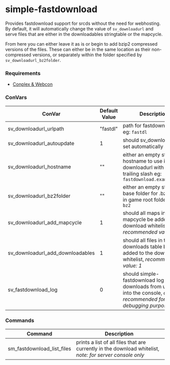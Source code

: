 # simple-fastdownload

Provides fastdownload support for srcds without the need for webhosting. By default, it will automatically change the value of `sv_downloadurl` and serve files that are either in the downloadables stringtable or the mapcycle.

From here you can either leave it as is or begin to add bzip2 compressed versions of the files. These can either be in the same location as their non-compressed versions, or separately within the folder specified by `sv_downloadurl_bz2folder`.

### Requirements
* [Conplex & Webcon](https://forums.alliedmods.net/showthread.php?t=270962)

### ConVars
ConVar | Default Value | Description 
------ | ------- | --------- 
sv_downloadurl_urlpath | "fastdl" | path for fastdownload url eg: `fastdl`
sv_downloadurl_autoupdate | 1 | should sv_downloadurl be set automatically
sv_downloadurl_hostname | "" | either an empty string, or hostname to use in downloadurl with no trailing slash eg: `fastdownload.example.com`
sv_downloadurl_bz2folder | "" | either an empty string, or base folder for .bz2 files in game root folder eg: `bz2`
sv_downloadurl_add_mapcycle | 1 | should all maps in the mapcycle be added to the download whitelist, *recommended value: 1*
sv_downloadurl_add_downloadables | 1 | should all files in the downloads table be added to the download whitelist, *recommended value: 1*
sv_fastdownload_log | 0 | should simple-fastdownload log downloads from users into the console, *only recommended for debugging purposes*

### Commands
Command | Description
------ | ------
sm_fastdownload_list_files | prints a list of all files that are currently in the download whitelist, *note: for server console only*
